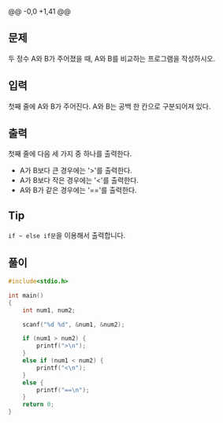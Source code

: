 @@ -0,0 +1,41 @@
## 문제

두 정수 A와 B가 주어졌을 때, A와 B를 비교하는 프로그램을 작성하시오.

## 입력

첫째 줄에 A와 B가 주어진다. A와 B는 공백 한 칸으로 구분되어져 있다.

## 출력

첫째 줄에 다음 세 가지 중 하나를 출력한다.  
* A가 B보다 큰 경우에는 '>'를 출력한다.
* A가 B보다 작은 경우에는 '<'를 출력한다.
* A와 B가 같은 경우에는 '=='를 출력한다.

## Tip

`if ~ else if문`을 이용해서 출력합니다.

## 풀이
```c
#include<stdio.h>

int main()
{
	int num1, num2;

	scanf("%d %d", &num1, &num2);

	if (num1 > num2) {
		printf(">\n");
	}
	else if (num1 < num2) {
		printf("<\n");
	}
	else {
		printf("==\n");
	}
	return 0;
}
```
